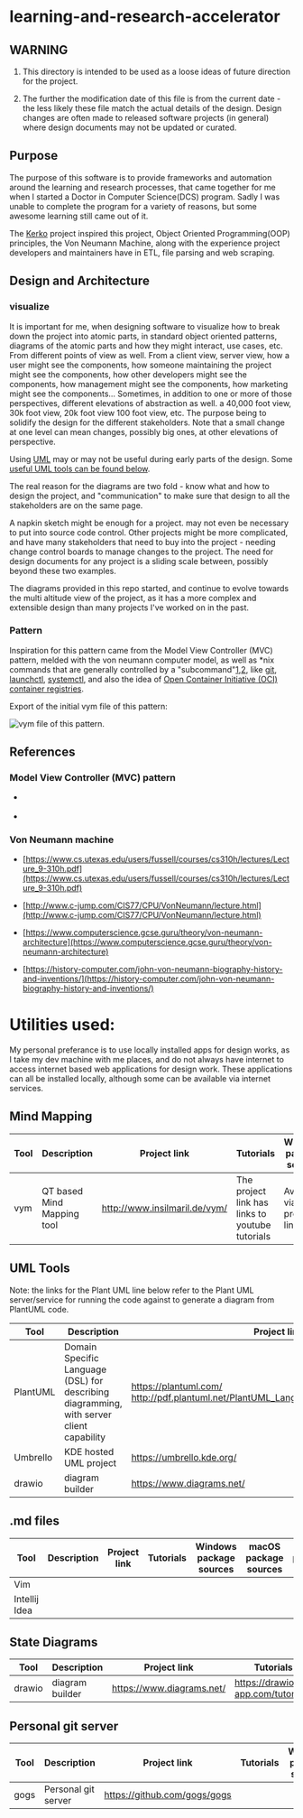 # learning-and-research-accelerator

## WARNING

1. This directory is intended to be used as a loose ideas of future direction for the project.

2. The further the modification date of this file is from the current date - the less likely these file match the actual details of the design.  Design changes are often made to released software projects (in general) where design documents may not be updated or curated.

## Purpose

The purpose of this software is to provide frameworks and automation around the learning and research processes, that came together for me when I started a Doctor in Computer Science(DCS) program.  Sadly I was unable to complete the program for a variety of reasons, but some awesome learning still came out of it.

The [Kerko](https://github.com/whiskyechobravo/kerko) project inspired this project, Object Oriented Programming(OOP) principles, the Von Neumann Machine, along with the experience project developers and maintainers have in ETL, file parsing and web scraping.

## Design and Architecture

### visualize

It is important for me, when designing software to visualize how to break down the project into atomic parts, in standard object oriented patterns, diagrams of the atomic parts and how they might interact, use cases, etc.  From different points of view as well.  From a client view, server view, how a user might see the components, how someone maintaining the project might see the components, how other developers might see the components, how management might see the components, how marketing might see the components... Sometimes, in addition to one or more of those perspectives, different elevations of abstraction as well.  a 40,000 foot view, 30k foot view, 20k foot view 100 foot view, etc.  The purpose being to solidify the design for the different stakeholders.  Note that a small change at one level can mean changes, possibly big ones, at other elevations of perspective.

Using [UML](https://www.uml.org/what-is-uml.htm) may or may not be useful during early parts of the design. Some [useful UML tools can be found below](#uml-tools).

The real reason for the diagrams are two fold - know what and how to design the project, and "communication" to make sure that design to all the stakeholders are on the same page.

A napkin sketch might be enough for a project.  may not even be necessary to put into source code control.  Other projects might be more complicated, and have many stakeholders that need to buy into the project - needing change control boards to manage changes to the project.  The need for design documents for any project is a sliding scale between, possibly beyond these two examples.

The diagrams provided in this repo started, and continue to evolve towards the multi altitude view of the project, as it has a more complex and extensible design than many projects I've worked on in the past.
### Pattern

Inspiration for this pattern came from the Model View Controller (MVC) pattern, melded with the von neumann computer model, as well as *nix commands that are generally controlled by a "subcommand"[1](https://en.wikipedia.org/wiki/Sub_Command),[2](https://en.wiktionary.org/wiki/subcommand),  like [git](https://git.github.io/htmldocs/git.html), [launchctl](https://ss64.com/osx/launchctl.html), [systemctl](https://www.commandlinux.com/man-page/man1/systemctl.1.html),  and also the idea of [Open Container Initiative (OCI)](https://opencontainers.org/) [container registries](https://searchcloudcomputing.techtarget.com/definition/container-registry).

Export of the initial vym file of this pattern: 

![vym file of this pattern](https://github.com/clockworksspheres/learning-and-reseasrch-accelerator/blob/main/design/learningNresearchAccelleratorRegistry_2021-06-19_2039.png).


## References

### Model View Controller (MVC) pattern

* []()

* []()


### Von Neumann machine 

* [https://www.cs.utexas.edu/users/fussell/courses/cs310h/lectures/Lecture_9-310h.pdf](https://www.cs.utexas.edu/users/fussell/courses/cs310h/lectures/Lecture_9-310h.pdf)

* [http://www.c-jump.com/CIS77/CPU/VonNeumann/lecture.html](http://www.c-jump.com/CIS77/CPU/VonNeumann/lecture.html)

* [https://www.computerscience.gcse.guru/theory/von-neumann-architecture](https://www.computerscience.gcse.guru/theory/von-neumann-architecture)

* [https://history-computer.com/john-von-neumann-biography-history-and-inventions/](https://history-computer.com/john-von-neumann-biography-history-and-inventions/)

# Utilities used:

My personal preferance is to use locally installed apps for design works, as I take my dev machine with me places, and do not always have internet to access internet based web applications for design work.  These applications can all be installed locally, although some can be available via internet services.

## Mind Mapping

| Tool | Description | Project link | Tutorials | Windows package sources | macOS package sources | Linux package sources | Source code Repository |
----- | ----- | ----- | ----- | ----- | ----- | ----- | -----
| vym | QT based Mind Mapping tool | http://www.insilmaril.de/vym/ | The project link has links to youtube tutorials | Available via project link | Available via Project Link | Available via project link | Available via project link |

## UML Tools

Note: the links for the Plant UML line below refer to the Plant UML server/service for running the code against to generate a diagram from PlantUML code.

| Tool | Description | Project link | Tutorials | Windows package sources | macOS package sources | Linux package sources | Source code Repository |
----- | ----- | ----- | ----- | ----- | ----- | ----- | -----
| PlantUML | Domain Specific Language (DSL) for describing diagramming, with server client capability | https://plantuml.com/ http://pdf.plantuml.net/PlantUML_Language_Reference_Guide_en.pdf | https://crashedmind.github.io/PlantUMLHitchhikersGuide/ | https://plantuml.com/download | https://plantuml.com/download | https://plantuml.com/download | https://plantuml.com/download |
| Umbrello  | KDE hosted UML project | https://umbrello.kde.org/  | https://umbrello.kde.org/documentation.php  | https://community.chocolatey.org/packages/umbrello | https://invent.kde.org/packaging/homebrew-kdebrew | https://snapcraft.io/umbrello | https://github.com/KDE/umbrello |
| drawio | diagram builder | https://www.diagrams.net/ | https://drawio-app.com/tutorials/ | https://community.chocolatey.org/packages/drawio | https://formulae.brew.sh/cask/drawio | https://snapcraft.io/drawio | https://github.com/jgraph/drawio-desktop |

## .md files

| Tool | Description | Project link | Tutorials | Windows package sources | macOS package sources | Linux package sources |
----- | ----- | ----- | ----- | ----- | ----- | -----
| Vim  |  |  | 
| Intellij Idea |  |  |  |

## State Diagrams

| Tool | Description | Project link | Tutorials | Windows package sources | macOS package sources | Linux package sources |
----- | ----- | ----- | ----- | ----- | ----- | -----
| drawio | diagram builder | https://www.diagrams.net/ | https://drawio-app.com/tutorials/ | https://community.chocolatey.org/packages/drawio | https://formulae.brew.sh/cask/drawio | https://snapcraft.io/drawio | https://github.com/jgraph/drawio-desktop |

## Personal git server

| Tool | Description | Project link | Tutorials | Windows package sources | macOS package sources | Linux package sources |
----- | ----- | ----- | ----- | ----- | ----- | -----
| gogs | Personal git server | https://github.com/gogs/gogs | | | |

## 


 
 
